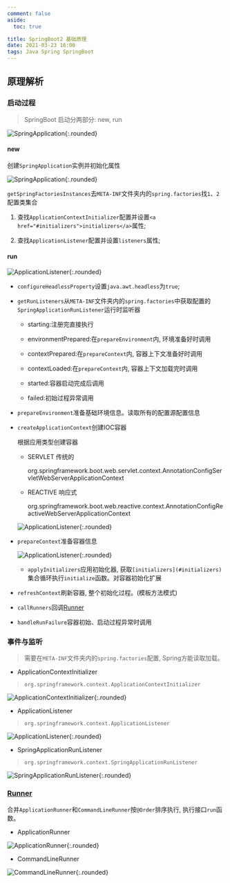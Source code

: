 ```yaml
---
comment: false
aside:
  toc: true

title: SpringBoot2 基础原理
date: 2021-03-23 16:00
tags: Java Spring SpringBoot
---
```


## 原理解析

### 启动过程

> SpringBoot 启动分两部分: new, run

![SpringApplication](https://cloudland.github.io/assets/images/202103/springboot-10.png){:.rounded}

#### new

创建`SpringApplication`实例并初始化属性

![SpringApplication](https://cloudland.github.io/assets/images/202103/springboot-11.png){:.rounded}

`getSpringFactoriesInstances`去`META-INF`文件夹内的`spring.factories`找`1`、`2`配置类集合

1. 查找`ApplicationContextInitializer`配置并设置`<a href="#initializers">initializers</a>`属性;

2. 查找`ApplicationListener`配置并设置`listeners`属性;

#### run

![ApplicationListener](https://cloudland.github.io/assets/images/202103/springboot-12.png){:.rounded}

* `configureHeadlessProperty`设置`java.awt.headless`为`true`;

* `getRunListeners`从`META-INF`文件夹内的`spring.factories`中获取配置的`SpringApplicationRunListener`运行时监听器

    * starting:注册完直接执行

    * environmentPrepared:在`prepareEnvironment`内, 环境准备好时调用

    * contextPrepared:在`prepareContext`内, 容器上下文准备好时调用

    * contextLoaded:在`prepareContext`内, 容器上下文加载完时调用
 
    * started:容器启动完成后调用

    * failed:初始过程异常调用

* `prepareEnvironment`准备基础环境信息。读取所有的配置源配置信息

* `createApplicationContext`创建IOC容器

    根据应用类型创建容器

    * SERVLET 传统的

        org.springframework.boot.web.servlet.context.AnnotationConfigServletWebServerApplicationContext

    * REACTIVE 响应式

        org.springframework.boot.web.reactive.context.AnnotationConfigReactiveWebServerApplicationContext

    ![ApplicationListener](https://cloudland.github.io/assets/images/202103/springboot-13.png){:.rounded}

    
* `prepareContext`准备容器信息

    ![ApplicationListener](https://cloudland.github.io/assets/images/202103/springboot-14.png){:.rounded}

    * `applyInitializers`应用初始化器, 获取`[initializers](#initializers)`集合循环执行`initialize`函数。对容器初始化扩展

* `refreshContext`刷新容器, 整个初始化过程。(模板方法模式)

* `callRunners`回调[Runner](#runner)

* `handleRunFailure`容器初始、启动过程异常时调用


### 事件与监听

> 需要在`META-INF`文件夹内的`spring.factories`配置, Spring方能读取加载。

* ApplicationContextInitializer

> `org.springframework.context.ApplicationContextInitializer`

![ApplicationContextInitializer](https://cloudland.github.io/assets/images/202103/springboot-02.png){:.rounded}


* ApplicationListener

> `org.springframework.context.ApplicationListener`

![ApplicationListener](https://cloudland.github.io/assets/images/202103/springboot-01.png){:.rounded}


* SpringApplicationRunListener

> `org.springframework.context.SpringApplicationRunListener`

![SpringApplicationRunListener](https://cloudland.github.io/assets/images/202103/springboot-03.png){:.rounded}

### <a href="#runner">Runner</a>

合并`ApplicationRunner`和`CommandLineRunner`按`@Order`排序执行, 执行接口`run`函数。

* ApplicationRunner

![ApplicationRunner](https://cloudland.github.io/assets/images/202103/springboot-04.png){:.rounded}

* CommandLineRunner

![CommandLineRunner](https://cloudland.github.io/assets/images/202103/springboot-05.png){:.rounded}

